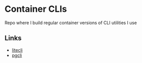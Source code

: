 # Container CLIs

Repo where I build regular container versions of CLI utilities I use

## Links

- [litecli](./litecli/README.md)
- [pgcli](./pgcli/README.md)
